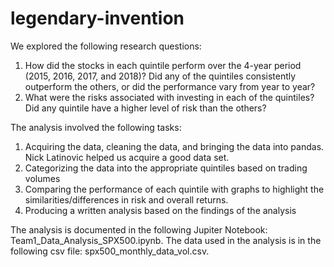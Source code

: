 # legendary-invention
We explored the following research questions:
1.	How did the stocks in each quintile perform over the 4-year period (2015, 2016, 2017, and 2018)? Did any of the quintiles consistently outperform the others, or did the performance vary from year to year?
2.	What were the risks associated with investing in each of the quintiles? Did any quintile have a higher level of risk than the others?

The analysis involved the following tasks:
1.	Acquiring the data, cleaning the data, and bringing the data into pandas. Nick Latinovic helped us acquire a good data set.
2.	Categorizing the data into the appropriate quintiles based on trading volumes
3.	Comparing the performance of each quintile with graphs to highlight the similarities/differences in risk and overall returns.
4.	Producing a written analysis based on the findings of the analysis

The analysis is documented in the following Jupiter Notebook: Team1_Data_Analysis_SPX500.ipynb.
The data used in the analysis is in the following csv file: spx500_monthly_data_vol.csv.


